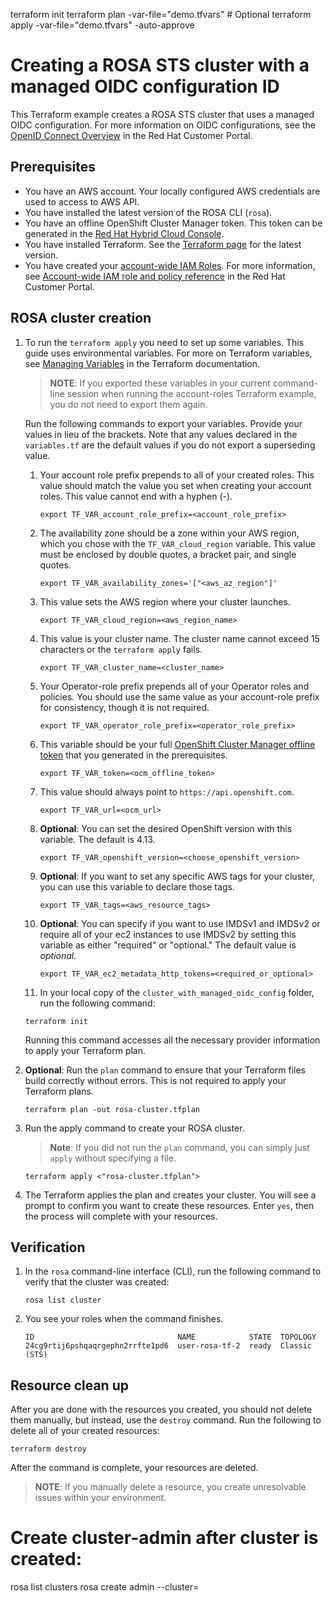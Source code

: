 
terraform init
terraform plan -var-file="demo.tfvars" # Optional
terraform apply -var-file="demo.tfvars" -auto-approve

# Creating a ROSA STS cluster with a managed OIDC configuration ID

This Terraform example creates a ROSA STS cluster that uses a managed OIDC configuration. For more information on OIDC configurations, see the [OpenID Connect Overview](https://access.redhat.com/documentation/en-us/red_hat_openshift_service_on_aws/4/html/introduction_to_rosa/rosa-oidc-overview) in the Red Hat Customer Portal.

## Prerequisites

* You have an AWS account. Your locally configured AWS credentials are used to access to AWS API.
* You have installed the latest version of the ROSA CLI (`rosa`).
* You have an offline OpenShift Cluster Manager token. This token can be generated in the [Red Hat Hybrid Cloud Console](https://console.redhat.com/openshift/token).
* You have installed Terraform. See the [Terraform page](https://developer.hashicorp.com/terraform/downloads) for the latest version.
* You have created your [account-wide IAM Roles](../../../../examples/create_account_roles/README.md). For more information, see [Account-wide IAM role and policy reference](https://access.redhat.com/documentation/en-us/red_hat_openshift_service_on_aws/4/html/introduction_to_rosa/rosa-sts-about-iam-resources#rosa-sts-account-wide-roles-and-policies_rosa-sts-about-iam-resources) in the Red Hat Customer Portal.

## ROSA cluster creation

1. To run the `terraform apply` you need to set up some variables. This guide uses environmental variables. For more on Terraform variables, see [Managing Variables](https://developer.hashicorp.com/terraform/enterprise/workspaces/variables/managing-variables) in the Terraform documentation.

   > **NOTE**: If you exported these variables in your current command-line session when running the account-roles Terraform example, you do not need to export them again.

   Run the following commands to export your variables. Provide your values in lieu of the brackets. Note that any values declared in the `variables.tf` are the default values if you do not export a superseding value.
        
    1. Your account role prefix prepends to all of your created roles. This value should match the value you set when creating your account roles. This value cannot end with a hyphen (-).
        ```
        export TF_VAR_account_role_prefix=<account_role_prefix>
        ```
    1. The availability zone should be a zone within your AWS region, which you chose with the `TF_VAR_cloud_region` variable. This value must be enclosed by double quotes, a bracket pair, and single quotes.
        ```    
        export TF_VAR_availability_zones='["<aws_az_region"]' 
        ```
    1. This value sets the AWS region where your cluster launches.
        ```
        export TF_VAR_cloud_region=<aws_region_name>
        ```
    1.  This value is your cluster name. The cluster name cannot exceed 15 characters or the `terraform apply` fails.  
        ```
        export TF_VAR_cluster_name=<cluster_name>
        ```
    1.  Your Operator-role prefix prepends all of your Operator roles and policies. You should use the same value as your account-role prefix for consistency, though it is not required.
        ```
        export TF_VAR_operator_role_prefix=<operator_role_prefix>
        ```
    1.  This variable should be your full [OpenShift Cluster Manager offline token](https://console.redhat.com/openshift/token) that you generated in the prerequisites.  
        ```
        export TF_VAR_token=<ocm_offline_token>
        ```
    1.  This value should always point to `https://api.openshift.com`.  
        ```
        export TF_VAR_url=<ocm_url>
        ```
    1.  **Optional**: You can set the desired OpenShift version with this variable. The default is 4.13.
        ```    
        export TF_VAR_openshift_version=<choose_openshift_version>
        ```
    1.  **Optional**: If you want to set any specific AWS tags for your cluster, you can use this variable to declare those tags.   
         ```    
         export TF_VAR_tags=<aws_resource_tags>
         ```
    1.  **Optional**: You can specify if you want to use IMDSv1 and IMDSv2 or require all of your ec2 instances to use IMDSv2 by setting this variable as either "required" or "optional." The default value is *optional*.
         ```    
         export TF_VAR_ec2_metadata_http_tokens=<required_or_optional>
    1. In your local copy of the `cluster_with_managed_oidc_config` folder, run the following command:
   ````
   terraform init
   ````
   Running this command accesses all the necessary provider information to apply your Terraform plan.
1. **Optional**: Run the `plan` command to ensure that your Terraform files build correctly without errors. This is not required to apply your Terraform plans.
   ````
   terraform plan -out rosa-cluster.tfplan
   ````
1. Run the apply command to create your ROSA cluster. 

   > **Note**: If you did not run the `plan` command, you can simply just `apply` without specifying a file.

    ````
    terraform apply <"rosa-cluster.tfplan">
    ````
1. The Terraform applies the plan and creates your cluster. You will see a prompt to confirm you want to create these resources. Enter `yes`, then the process will complete with your resources.

## Verification

1. In the `rosa` command-line interface (CLI), run the following command to verify that the cluster was created:
    ````
    rosa list cluster
    ````
1. You see your roles when the command finishes. 
    ````
    ID                                NAME            STATE  TOPOLOGY
    24cg9rtij6pshqaqrgephn2rrfte1pd6  user-rosa-tf-2  ready  Classic (STS)
## Resource clean up

After you are done with the resources you created, you should not delete them manually, but instead, use the `destroy` command. Run the following to delete all of your created resources:
  
```
terraform destroy
```

After the command is complete, your resources are deleted.

> **NOTE**: If you manually delete a resource, you create unresolvable issues within your environment.

# Create cluster-admin after cluster is created:
rosa list clusters
rosa create admin --cluster=<clusterid from above>

